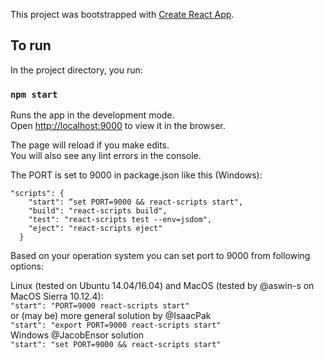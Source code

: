 This project was bootstrapped with [Create React App](https://github.com/facebook/create-react-app).

## To run

In the project directory, you run:

### `npm start`

Runs the app in the development mode.<br />
Open [http://localhost:9000](http://localhost:9000) to view it in the browser.

The page will reload if you make edits.<br />
You will also see any lint errors in the console.

The PORT is set to 9000 in package.json like this (Windows):

```
"scripts": {
    "start": “set PORT=9000 && react-scripts start",
    "build": "react-scripts build",
    "test": "react-scripts test --env=jsdom",
    "eject": "react-scripts eject"
  }
 ```
Based on your operation system you can set port to 9000 from following options:

Linux (tested on Ubuntu 14.04/16.04) and MacOS (tested by @aswin-s on MacOS Sierra 10.12.4):<br />
    ```
    "start": "PORT=9000 react-scripts start"
    ```
<br />or (may be) more general solution by @IsaacPak<br />
    ```
    "start": "export PORT=9000 react-scripts start"
    ```
<br />Windows @JacobEnsor solution<br />
    ```
    "start": "set PORT=9000 && react-scripts start"
    ```

